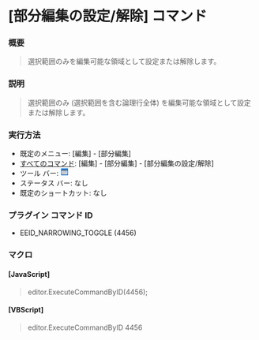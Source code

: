 # \[部分編集の設定/解除\] コマンド

### 概要

> 選択範囲のみを編集可能な領域として設定または解除します。

### 説明

> 選択範囲のみ (選択範囲を含む論理行全体) を編集可能な領域として設定または解除します。

### 実行方法

- 既定のメニュー: \[編集\] \- \[部分編集\]
- [すべてのコマンド](../../glossary/allcommands): \[編集\] \- \[部分編集\] \- \[部分編集の設定/解除\]
- ツール バー: ![](../../images/narrowing.gif)
- ステータス バー: なし
- 既定のショートカット: なし

### プラグイン コマンド ID

- EEID\_NARROWING\_TOGGLE (4456)

### マクロ

#### \[JavaScript\]

> editor.ExecuteCommandByID(4456);

#### \[VBScript\]

> editor.ExecuteCommandByID 4456

